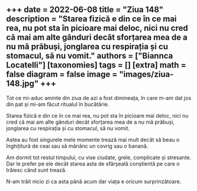 
+++
date = 2022-06-08
title = "Ziua 148"
description = "Starea fizică e din ce în ce mai rea, nu pot sta în picioare mai deloc, nici nu cred că mai am alte gânduri decât sforțarea mea de a nu mă prăbuși, jonglarea cu respirația și cu stomacul, să nu vomit."
authors = ["Biannca Locatelli"]
[taxonomies]
tags = []
[extra]
math = false
diagram = false
image = "images/ziua-148.jpg"
+++
---

Tot ce mi-aduc aminte din ziua de azi a fost dimineața, în care m-am dat jos din pat și mi-am făcut ritualul în bucătărie.

Starea fizică e din ce în ce mai rea, nu pot sta în picioare mai deloc, nici nu cred că mai am alte gânduri decât sforțarea mea de a nu mă prăbuși, jonglarea cu respirația și cu stomacul, să nu vomit. 

Astea au fost singurele mele momente trează mai mult decât să beau o înghițitură de ceai sau să mănânc un covrig sau o banană.

Am dormit tot restul timpului, cu vise ciudate, grele, complicate și stresante. Dar le prefer pe ele decât starea asta de sfârșeală conștientă pe care o trăiesc când sunt trează.

N-am trăit nicio zi ca asta până acum dar viața e oricum surprinzătoare.
